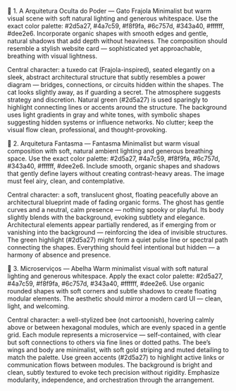 🧠 1. A Arquitetura Oculta do Poder — Gato Frajola
Minimalist but warm visual scene with soft natural lighting and generous whitespace. Use the exact color palette: #2d5a27, #4a7c59, #f8f9fa, #6c757d, #343a40, #ffffff, #dee2e6. Incorporate organic shapes with smooth edges and gentle, natural shadows that add depth without heaviness. The composition should resemble a stylish website card — sophisticated yet approachable, breathing with visual lightness.

Central character: a tuxedo cat (Frajola-inspired), seated elegantly on a sleek, abstract architectural structure that subtly resembles a power diagram — bridges, connections, or circuits hidden within the shapes. The cat looks slightly away, as if guarding a secret. The atmosphere suggests strategy and discretion. Natural green (#2d5a27) is used sparingly to highlight connecting lines or accents around the structure. The background uses light gradients in gray and white tones, with symbolic shapes suggesting hidden systems or influence networks. No clutter; keep the visual flow clean, professional, and thought-provoking.

👻 2. Arquitetura Fantasma — Fantasma
Minimalist but warm visual composition with soft, natural ambient lighting and generous breathing space. Use the exact color palette: #2d5a27, #4a7c59, #f8f9fa, #6c757d, #343a40, #ffffff, #dee2e6. Include smooth, organic shapes and shadows that gently define layers without creating contrast-heavy areas. The image must feel airy, clean, and contemplative.

Central character: a soft, translucent ghost, floating peacefully above an architectural blueprint made of fading organic forms. The ghost has gentle curves and a neutral, calm presence — nothing spooky or playful. Its body slightly blends with the background, evoking subtlety and elegance. Architectural elements appear partially rendered, as if emerging from or vanishing into the background — reinforcing the idea of invisible structures. The green highlight (#2d5a27) might form a quiet pulse line or spectral path connecting the shapes. Everything should feel intentional but hidden — a harmony of absence and presence.

🐝 3. Microserviços — Abelha
Warm minimalist visual with soft natural lighting and generous whitespace. Apply the exact color palette: #2d5a27, #4a7c59, #f8f9fa, #6c757d, #343a40, #ffffff, #dee2e6. Use organic rounded shapes with soft corners and subtle shadows to create floating modular elements. The aesthetic should mirror a modern card UI — clean, light, and welcoming.

Central character: a well-stylized bee (not cartoonish), hovering calmly above or between hexagonal modules, which are evenly spaced in a gentle grid. Each module represents a microservice — self-contained, with clear but soft connections to others via fine lines or dotted paths. The bee’s wings and body are minimalist, with soft gold striping and muted detailing to match the palette. Use green accents (#2d5a27) to highlight active links or communication flows between modules. The background is bright and clean, subtly textured to evoke tech precision without rigidity. Emphasize modularity, independence, and orchestration through the arrangement.

